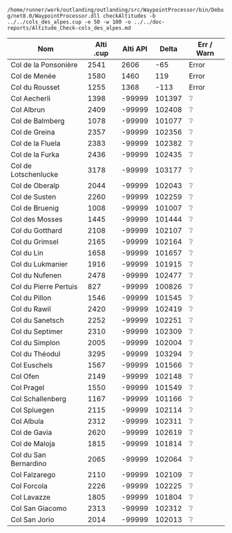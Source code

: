`/home/runner/work/outlanding/outlanding/src/WaypointProcessor/bin/Debug/net8.0/WaypointProcessor.dll checkAltitudes -b ../../cols_des_alpes.cup -e 50 -w 100 -o ../../doc-reports/Altitude_Check-cols_des_alpes.md`
  
| Nom | Alti .cup | Alti API | Delta | Err / Warn |
|---|---|---|---|---|
| Col de la Ponsonière | 2541 | 2606 | -65 | Error |
| Col de Menée | 1580 | 1460 | 119 | Error |
| Col du Rousset | 1255 | 1368 | -113 | Error |
| Col Aecherli | 1398 | -99999 | 101397 | :grey_question: |
| Col Albrun | 2409 | -99999 | 102408 | :grey_question: |
| Col de Balmberg | 1078 | -99999 | 101077 | :grey_question: |
| Col de Greina | 2357 | -99999 | 102356 | :grey_question: |
| Col de la Fluela | 2383 | -99999 | 102382 | :grey_question: |
| Col de la Furka | 2436 | -99999 | 102435 | :grey_question: |
| Col de Lotschenlucke | 3178 | -99999 | 103177 | :grey_question: |
| Col de Oberalp | 2044 | -99999 | 102043 | :grey_question: |
| Col de Susten | 2260 | -99999 | 102259 | :grey_question: |
| Col de Bruenig | 1008 | -99999 | 101007 | :grey_question: |
| Col des Mosses | 1445 | -99999 | 101444 | :grey_question: |
| Col du Gotthard | 2108 | -99999 | 102107 | :grey_question: |
| Col du Grimsel | 2165 | -99999 | 102164 | :grey_question: |
| Col du Lin | 1658 | -99999 | 101657 | :grey_question: |
| Col du Lukmanier | 1916 | -99999 | 101915 | :grey_question: |
| Col du Nufenen | 2478 | -99999 | 102477 | :grey_question: |
| Col du Pierre Pertuis | 827 | -99999 | 100826 | :grey_question: |
| Col du Pillon | 1546 | -99999 | 101545 | :grey_question: |
| Col du Rawil | 2420 | -99999 | 102419 | :grey_question: |
| Col du Sanetsch | 2252 | -99999 | 102251 | :grey_question: |
| Col du Septimer | 2310 | -99999 | 102309 | :grey_question: |
| Col du Simplon | 2005 | -99999 | 102004 | :grey_question: |
| Col du Théodul | 3295 | -99999 | 103294 | :grey_question: |
| Col Euschels | 1567 | -99999 | 101566 | :grey_question: |
| Col Ofen | 2149 | -99999 | 102148 | :grey_question: |
| Col Pragel | 1550 | -99999 | 101549 | :grey_question: |
| Col Schallenberg | 1167 | -99999 | 101166 | :grey_question: |
| Col Spluegen | 2115 | -99999 | 102114 | :grey_question: |
| Col Albula | 2312 | -99999 | 102311 | :grey_question: |
| Col de Gavia | 2620 | -99999 | 102619 | :grey_question: |
| Col de Maloja | 1815 | -99999 | 101814 | :grey_question: |
| Col du San Bernardino | 2065 | -99999 | 102064 | :grey_question: |
| Col Falzarego | 2110 | -99999 | 102109 | :grey_question: |
| Col Forcola | 2226 | -99999 | 102225 | :grey_question: |
| Col Lavazze | 1805 | -99999 | 101804 | :grey_question: |
| Col San Giacomo | 2313 | -99999 | 102312 | :grey_question: |
| Col San Jorio | 2014 | -99999 | 102013 | :grey_question: |
